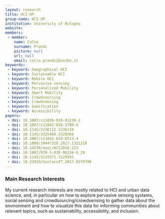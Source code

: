 ```yaml
---
layout: research
title: HCI-UP
group-name: HCI-UP
institution: University of Bologna
website: 
members: 
 - member: 
    name: Catia
    surname: Prandi
    picture: null
    url: null
    email: catia.prandi2@unibo.it
keywords: 
 - keyword: Geographical HCI
 - keyword: Sustainable HCI
 - keyword: Mobile HCI
 - keyword: Pervasive sensing
 - keyword: Personalized Mobility
 - keyword: Smart Mobility
 - keyword: Crowdsourcing
 - keyword: Crowdsensing
 - keyword: Gamification
 - keyword: Accessibility
papers: 
 - doi: 10.1007/s11036-019-01238-2
 - doi: 10.1007/s11042-016-3780-9
 - doi: 10.1145/3236112.3236119
 - doi: 10.1145/3325480.3326568
 - doi: 10.1007/s11042-018-6513-4
 - doi: 10.1080/10447318.2017.1321218
 - doi: 10.14236/ewic/HCI2018.223
 - doi: 10.1007/978-3-030-06134-0_29
 - doi: 10.1145/3125571.3125593
 - doi: 10.23919/SustainIT.2017.8379799
---
```



### Main Research Interests
My current research interests are mostly related to HCI and urban data science, and, in particular on how to explore pervasive sensing systems, social sensing and crowdsourcing/crowdsensing to gather data about the environment and how to visualize this data for informing communities about relevant topics, such as sustainability, accessibility, and inclusion.